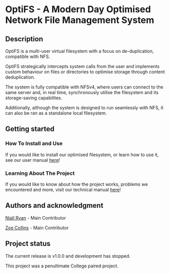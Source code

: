 
# OptiFS - A Modern Day Optimised Network File Management System

## Description
OptiFS is a multi-user virtual filesystem with a focus on de-duplication, compatible with NFS.

OptiFS strategically intercepts system calls from the user and implements custom behaviour on files or directories to  optimise storage through content deduplication. 

The system is fully compatible with NFSv4, where users can connect to the same server and, in real time, synchronously utilise the filesystem and its storage-saving capabilites.

Additionally, although the system is designed to run seamlessly with NFS, it can also be ran as a standalone local filesystem.

## Getting started

### How To Install and Use
If you would like to install our optimised filesystem, or learn how to use it, see our user manual [here](https://gitlab.computing.dcu.ie/collinz2/2024-ca326-zcollins-optifs/-/blob/main/user_manual/user_manual.md)!

### Learning About The Project
If you would like to know about how the project works, problems we encountered and more, visit our technical manual [here](https://gitlab.computing.dcu.ie/collinz2/2024-ca326-zcollins-optifs/-/blob/main/technical_manual/technical_manual.md)!

## Authors and acknowledgment
[Niall Ryan](mailto:niall.ryan62@mail.dcu.ie) - Main Contributor

[Zoe Collins](mailto:zoe.collins2@mail.dcu.ie) - Main Contributor

## Project status
The current release is v1.0.0 and development has stopped.

This project was a penultimate College paired project.
